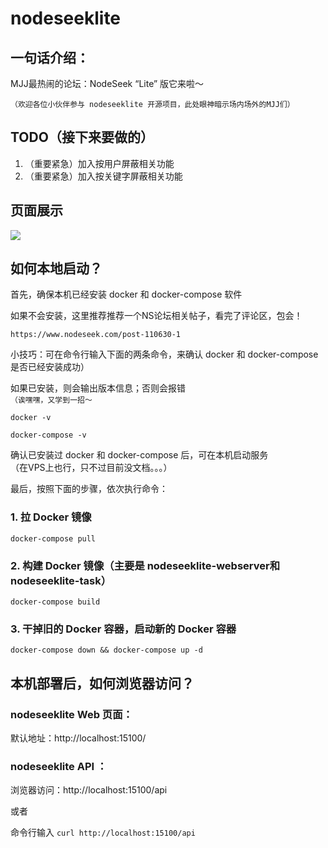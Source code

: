 # nodeseeklite

## 一句话介绍：

MJJ最热闹的论坛：NodeSeek “Lite” 版它来啦～

`（欢迎各位小伙伴参与 nodeseeklite 开源项目，此处眼神暗示场内场外的MJJ们）`

## TODO（接下来要做的）

1. （重要紧急）加入按用户屏蔽相关功能
1. （重要紧急）加入按关键字屏蔽相关功能

## 页面展示

![](https://img.erpweb.eu.org/imgs/2024/05/7010af3cffec3af6.png)

## 如何本地启动？

首先，确保本机已经安装 docker 和 docker-compose 软件

如果不会安装，这里推荐推荐一个NS论坛相关帖子，看完了评论区，包会！

    https://www.nodeseek.com/post-110630-1

小技巧：可在命令行输入下面的两条命令，来确认 docker 和 docker-compose 是否已经安装成功）

如果已安装，则会输出版本信息；否则会报错  
`（诶嘿嘿，又学到一招～`

    docker -v

    docker-compose -v

确认已安装过 docker 和 docker-compose 后，可在本机启动服务  
（在VPS上也行，只不过目前没文档。。。）

最后，按照下面的步骤，依次执行命令：

### 1. 拉 Docker 镜像

    docker-compose pull 

### 2. 构建 Docker 镜像（主要是 nodeseeklite-webserver和 nodeseeklite-task）

    docker-compose build

### 3. 干掉旧的 Docker 容器，启动新的 Docker 容器

    docker-compose down && docker-compose up -d

## 本机部署后，如何浏览器访问？

### nodeseeklite Web 页面：

默认地址：http://localhost:15100/

### nodeseeklite API ：

浏览器访问：http://localhost:15100/api

或者

命令行输入 `curl http://localhost:15100/api`
